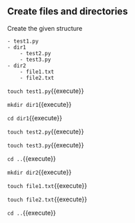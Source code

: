 ## Create files and directories

Create the given structure

```
- test1.py
- dir1
    - test2.py
    - test3.py
- dir2
    - file1.txt
    - file2.txt
```
`touch test1.py`{{execute}}

`mkdir dir1`{{execute}}

`cd dir1`{{execute}}

`touch test2.py`{{execute}}

`touch test3.py`{{execute}}

`cd ..`{{execute}}

`mkdir dir2`{{execute}}

`touch file1.txt`{{execute}}

`touch file2.txt`{{execute}}

`cd ..`{{execute}}